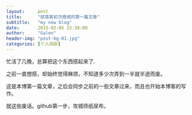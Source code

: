 ```yaml
---
layout:     post
title:      "部落客初次搭成的第一篇文章"
subtitle:   "my new blog"
date:       2015-02-05 23:58:00
author:     "Galen"
header-img: "post-bg-01.jpg"
categories: [个人闲杂]
---
```


<p>忙活了几晚，总算把这个东西搭起来了.</p>
<p>之前一直想搭，却始终觉得麻烦，不知道多少次弄到一半就半途而废。</p>
<p>这是本博第一篇文章，之后会同步之前的一些文章过来，而且也开始本博客的写作。</p>
<p>就这些废话。github第一步，攻城师纸尿布。</p>
